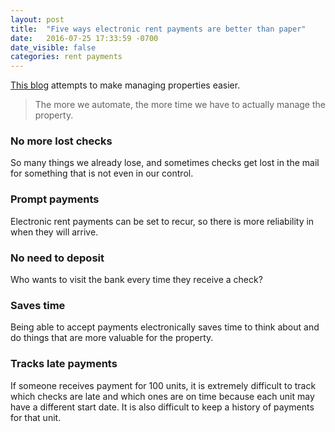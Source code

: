 ```yaml
---
layout: post
title:  "Five ways electronic rent payments are better than paper"
date:   2016-07-25 17:33:59 -0700
date_visible: false
categories: rent payments
---
```



[This blog][blog] attempts to make managing properties easier.

> The more we automate, the more time we have to actually manage the property.

### No more lost checks

So many things we already lose, and sometimes checks get lost in the mail for
something that is not even in our control.

### Prompt payments

Electronic rent payments can be set to recur, so there is more reliability in
when they will arrive.

### No need to deposit

Who wants to visit the bank every time they receive a check?

### Saves time

Being able to accept payments electronically saves time to think about and do
things that are more valuable for the property.

### Tracks late payments

If someone receives payment for 100 units, it is extremely difficult to track
which checks are late and which ones are on time because each unit may have a
different start date. It is also difficult to keep a history of payments for
that unit.

[blog]: http://www.plexmate.com/blog
